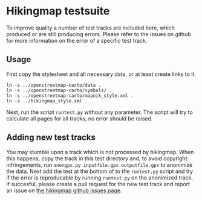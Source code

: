 # Hikingmap testsuite

To improve quality a number of test tracks are included here, which produced or are still producing errors. Please refer to the issues on github for more information on the error of a specific test track.

## Usage

First copy the stylesheet and all necessary data, or at least create links to it.

```
ln -s ../openstreetmap-carto/data .
ln -s ../openstreetmap-carto/symbols/ .
ln -s ../openstreetmap-carto/mapnik_style.xml .
ln -s ../hikingmap_style.xml .
```

Next, run the script `runtest.py` without any parameter. The script will try to calculate all pages for all tracks, no error should be raised.

## Adding new test tracks

You may stumble upon a track which is not processed by hikingmap. When this happens, copy the track in this test directory and, to avoid copyright infringements, run `anongpx.py inputfile.gpx outputfile.gpx` to anonimize the data.
Next add the test at the bottom of to the `runtest.py` script and try if the error is reproducable by running `runtest.py` on the anonimized track.
If succesful, please create a pull request for the new test track and report an issue on [the hikingmap github issues page](https://github.com/roelderickx/hikingmap/issues).


